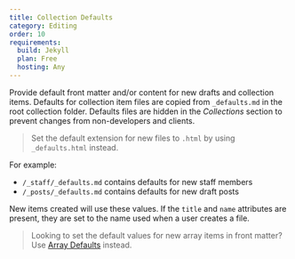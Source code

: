 ```yaml
---
title: Collection Defaults
category: Editing
order: 10
requirements:
  build: Jekyll
  plan: Free
  hosting: Any
---
```


Provide default front matter and/or content for new drafts and collection items.
Defaults for collection item files are copied from `_defaults.md` in the root collection folder.
Defaults files are hidden in the *Collections* section to prevent changes from non-developers and clients.

> Set the default extension for new files to `.html` by using `_defaults.html` instead.

For example:

* `/_staff/_defaults.md` contains defaults for new staff members
* `/_posts/_defaults.md` contains defaults for new draft posts

New items created will use these values. If the `title` and `name` attributes are present, they are set to the name used when a user creates a file.

> Looking to set the default values for new array items in front matter? Use [Array Defaults](/editing/options/#array-defaults) instead.
